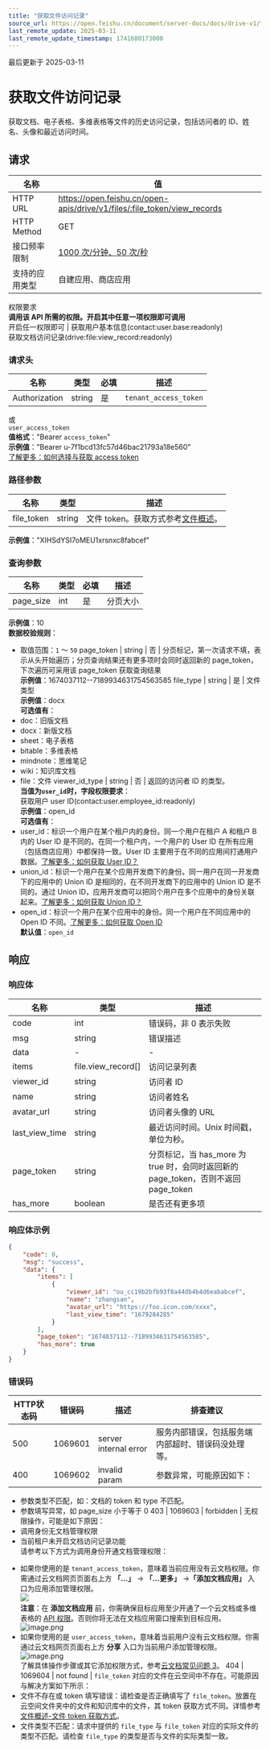 ```yaml
---
title: "获取文件访问记录"
source_url: https://open.feishu.cn/document/server-docs/docs/drive-v1/file-view_record/list
last_remote_update: 2025-03-11
last_remote_update_timestamp: 1741680173000
---
```

最后更新于 2025-03-11

# 获取文件访问记录

获取文档、电子表格、多维表格等文件的历史访问记录，包括访问者的 ID、姓名、头像和最近访问时间。

## 请求
名称 | 值
---|---
HTTP URL | https://open.feishu.cn/open-apis/drive/v1/files/:file_token/view_records
HTTP Method | GET
接口频率限制 | [1000 次/分钟、50 次/秒](https://open.feishu.cn/document/ukTMukTMukTM/uUzN04SN3QjL1cDN)
支持的应用类型 | 自建应用、商店应用
权限要求  
            **调用该 API 所需的权限。开启其中任意一项权限即可调用**  
            开启任一权限即可 | 获取用户基本信息(contact:user.base:readonly)  
            获取文档访问记录(drive:file:view_record:readonly)

### 请求头

名称 | 类型 | 必填 | 描述
--- | --- | --- | ---
Authorization | string | 是 | `tenant_access_token`  
或  
`user_access_token`  
**值格式**："Bearer `access_token`"  
**示例值**："Bearer u-7f1bcd13fc57d46bac21793a18e560"  
[了解更多：如何选择与获取 access token](https://open.feishu.cn/document/uAjLw4CM/ugTN1YjL4UTN24CO1UjN/trouble-shooting/how-to-choose-which-type-of-token-to-use)

### 路径参数

名称 | 类型 | 描述
--- | --- | ---
file_token | string | 文件 token。获取方式参考[文件概述](https://open.feishu.cn/document/uAjLw4CM/ukTMukTMukTM/reference/drive-v1/file/file-overview)。  
**示例值**："XIHSdYSI7oMEU1xrsnxc8fabcef"

### 查询参数

名称 | 类型 | 必填 | 描述
--- | --- | --- | ---
page_size | int | 是 | 分页大小  
**示例值**：10  
**数据校验规则**：  
- 取值范围：`1` ～ `50`
page_token | string | 否 | 分页标记，第一次请求不填，表示从头开始遍历；分页查询结果还有更多项时会同时返回新的 page_token，下次遍历可采用该 page_token 获取查询结果  
**示例值**：1674037112--7189934631754563585
file_type | string | 是 | 文件类型  
**示例值**：docx  
**可选值有**：  
- doc：旧版文档  
- docx：新版文档  
- sheet：电子表格  
- bitable：多维表格  
- mindnote：思维笔记  
- wiki：知识库文档  
- file：文件
viewer_id_type | string | 否 | 返回的访问者 ID 的类型。  
**当值为`user_id`时，字段权限要求**：  
获取用户 user ID(contact:user.employee_id:readonly)  
**示例值**：open_id  
**可选值有**：  
- user_id：标识一个用户在某个租户内的身份。同一个用户在租户 A 和租户 B 内的 User ID 是不同的。在同一个租户内，一个用户的 User ID 在所有应用（包括商店应用）中都保持一致。User ID 主要用于在不同的应用间打通用户数据。[了解更多：如何获取 User ID？](https://open.feishu.cn/document/uAjLw4CM/ugTN1YjL4UTN24CO1UjN/trouble-shooting/how-to-obtain-user-id)  
- union_id：标识一个用户在某个应用开发商下的身份。同一用户在同一开发商下的应用中的 Union ID 是相同的，在不同开发商下的应用中的 Union ID 是不同的。通过 Union ID，应用开发商可以把同个用户在多个应用中的身份关联起来。[了解更多：如何获取 Union ID？](https://open.feishu.cn/document/uAjLw4CM/ugTN1YjL4UTN24CO1UjN/trouble-shooting/how-to-obtain-union-id)  
- open_id：标识一个用户在某个应用中的身份。同一个用户在不同应用中的 Open ID 不同。[了解更多：如何获取 Open ID](https://open.feishu.cn/document/uAjLw4CM/ugTN1YjL4UTN24CO1UjN/trouble-shooting/how-to-obtain-openid)  
**默认值**：`open_id`

## 响应

### 响应体

名称 | 类型 | 描述
--- | --- | ---
code | int | 错误码，非 0 表示失败
msg | string | 错误描述
data | \- | \-
items | file.view_record\[\] | 访问记录列表
viewer_id | string | 访问者 ID
name | string | 访问者姓名
avatar_url | string | 访问者头像的 URL
last_view_time | string | 最近访问时间。Unix 时间戳，单位为秒。
page_token | string | 分页标记，当 has_more 为 true 时，会同时返回新的 page_token，否则不返回 page_token
has_more | boolean | 是否还有更多项

### 响应体示例
```json
{
    "code": 0,
    "msg": "success",
    "data": {
        "items": [
            {
                "viewer_id": "ou_cc19b2bfb93f8a44db4b4d6eababcef",
                "name": "zhangsan",
                "avatar_url": "https://foo.icon.com/xxxx",
                "last_view_time": "1679284285"
            }
        ],
        "page_token": "1674037112--7189934631754563585",
        "has_more": true
    }
}
```

### 错误码

HTTP状态码 | 错误码 | 描述 | 排查建议
--- | --- | --- | ---
500 | 1069601 | server internal error | 服务内部错误，包括服务端内部超时、错误码没处理等。
400 | 1069602 | invalid param | 参数异常，可能原因如下：  
* 参数类型不匹配，如：文档的 token 和 type 不匹配。  
* 参数填写异常，如 page_size 小于等于 0
403 | 1069603 | forbidden | 无权限操作，可能是如下原因：  
* 调用身份无文档管理权限  
* 当前租户未开启文档访问记录功能  
请参考以下方式为调用身份开通文档管理权限：  
- 如果你使用的是 `tenant_access_token`，意味着当前应用没有云文档权限。你需通过云文档网页页面右上方 **「...」** -> **「...更多」** ->**「添加文档应用」** 入口为应用添加管理权限。  
    ![](https://sf3-cn.feishucdn.com/obj/open-platform-opendoc/22c027f63c540592d3ca8f41d48bb107_CSas7OYJBR.png?height=1994&maxWidth=550&width=3278)  
    **注意**：在 **添加文档应用** 前，你需确保目标应用至少开通了一个云文档或多维表格的 [API 权限](https://open.feishu.cn/document/ukTMukTMukTM/uYTM5UjL2ETO14iNxkTN/scope-list)。否则你将无法在文档应用窗口搜索到目标应用。  
     ![image.png](https://sf3-cn.feishucdn.com/obj/open-platform-opendoc/9f3353931fafeea16a39f0eb887db175_0tjzC9P3zU.png?maxWidth=550)  
- 如果你使用的是 `user_access_token`，意味着当前用户没有云文档权限。你需通过云文档网页页面右上方 **分享** 入口为当前用户添加管理权限。  
  ![image.png](https://sf3-cn.feishucdn.com/obj/open-platform-opendoc/3e052d3bac56f9441296ae22e2969d63_a2DEYrJup8.png?height=278&maxWidth=550&width=1383)  
了解具体操作步骤或其它添加权限方式，参考[云文档常见问题 3](https://open.feishu.cn/document/ukTMukTMukTM/uczNzUjL3czM14yN3MTN#16c6475a)。
404 | 1069604 | not found | `file_token` 对应的文件在云空间中不存在。可能原因与解决方案如下所示：  
- 文件不存在或 token 填写错误：请检查是否正确填写了 `file_token`。放置在云空间文件夹中的文件和知识库中的文件，其 token 获取方式不同。详情参考[文件概述-文件 token 获取方式](https://open.feishu.cn/document/uAjLw4CM/ukTMukTMukTM/reference/drive-v1/file/file-overview)。  
- 文件类型不匹配：请求中提供的 `file_type` 与 `file_token` 对应的实际文件的类型不匹配。请检查 `file_type` 的类型是否与文件的实际类型一致。
